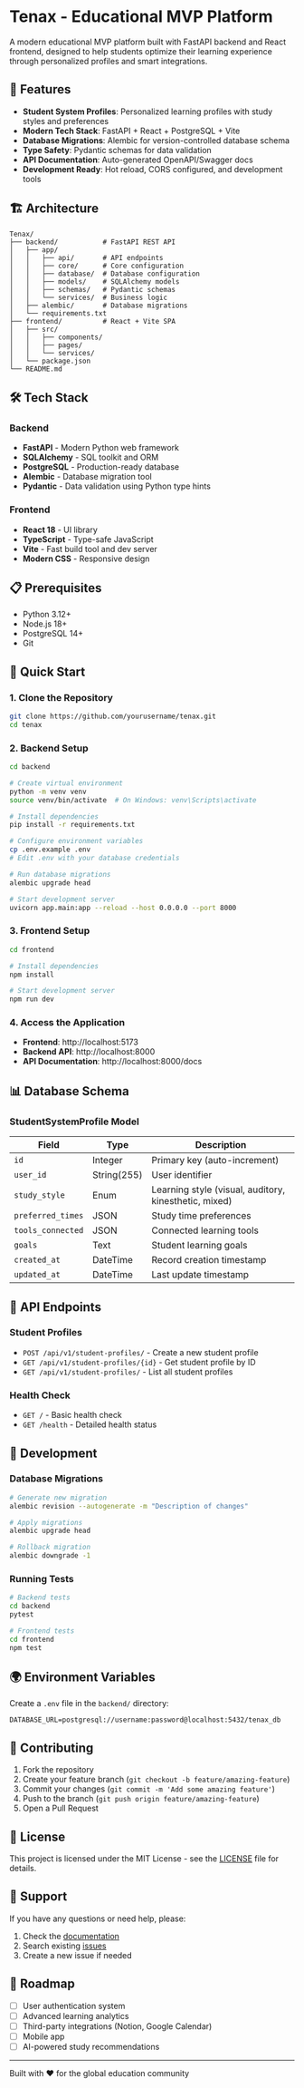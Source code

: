 # Tenax - Educational MVP Platform

A modern educational MVP platform built with FastAPI backend and React frontend, designed to help students optimize their learning experience through personalized profiles and smart integrations.

## 🚀 Features

- **Student System Profiles**: Personalized learning profiles with study styles and preferences
- **Modern Tech Stack**: FastAPI + React + PostgreSQL + Vite
- **Database Migrations**: Alembic for version-controlled database schema
- **Type Safety**: Pydantic schemas for data validation
- **API Documentation**: Auto-generated OpenAPI/Swagger docs
- **Development Ready**: Hot reload, CORS configured, and development tools

## 🏗️ Architecture

```
Tenax/
├── backend/           # FastAPI REST API
│   ├── app/
│   │   ├── api/       # API endpoints
│   │   ├── core/      # Core configuration
│   │   ├── database/  # Database configuration
│   │   ├── models/    # SQLAlchemy models
│   │   ├── schemas/   # Pydantic schemas
│   │   └── services/  # Business logic
│   ├── alembic/       # Database migrations
│   └── requirements.txt
├── frontend/          # React + Vite SPA
│   ├── src/
│   │   ├── components/
│   │   ├── pages/
│   │   └── services/
│   └── package.json
└── README.md
```

## 🛠️ Tech Stack

### Backend
- **FastAPI** - Modern Python web framework
- **SQLAlchemy** - SQL toolkit and ORM
- **PostgreSQL** - Production-ready database
- **Alembic** - Database migration tool
- **Pydantic** - Data validation using Python type hints

### Frontend
- **React 18** - UI library
- **TypeScript** - Type-safe JavaScript
- **Vite** - Fast build tool and dev server
- **Modern CSS** - Responsive design

## 📋 Prerequisites

- Python 3.12+
- Node.js 18+
- PostgreSQL 14+
- Git

## 🚀 Quick Start

### 1. Clone the Repository

```bash
git clone https://github.com/yourusername/tenax.git
cd tenax
```

### 2. Backend Setup

```bash
cd backend

# Create virtual environment
python -m venv venv
source venv/bin/activate  # On Windows: venv\Scripts\activate

# Install dependencies
pip install -r requirements.txt

# Configure environment variables
cp .env.example .env
# Edit .env with your database credentials

# Run database migrations
alembic upgrade head

# Start development server
uvicorn app.main:app --reload --host 0.0.0.0 --port 8000
```

### 3. Frontend Setup

```bash
cd frontend

# Install dependencies
npm install

# Start development server
npm run dev
```

### 4. Access the Application

- **Frontend**: http://localhost:5173
- **Backend API**: http://localhost:8000
- **API Documentation**: http://localhost:8000/docs

## 📊 Database Schema

### StudentSystemProfile Model

| Field | Type | Description |
|-------|------|-------------|
| `id` | Integer | Primary key (auto-increment) |
| `user_id` | String(255) | User identifier |
| `study_style` | Enum | Learning style (visual, auditory, kinesthetic, mixed) |
| `preferred_times` | JSON | Study time preferences |
| `tools_connected` | JSON | Connected learning tools |
| `goals` | Text | Student learning goals |
| `created_at` | DateTime | Record creation timestamp |
| `updated_at` | DateTime | Last update timestamp |

## 🔗 API Endpoints

### Student Profiles

- `POST /api/v1/student-profiles/` - Create a new student profile
- `GET /api/v1/student-profiles/{id}` - Get student profile by ID
- `GET /api/v1/student-profiles/` - List all student profiles

### Health Check

- `GET /` - Basic health check
- `GET /health` - Detailed health status

## 🧪 Development

### Database Migrations

```bash
# Generate new migration
alembic revision --autogenerate -m "Description of changes"

# Apply migrations
alembic upgrade head

# Rollback migration
alembic downgrade -1
```

### Running Tests

```bash
# Backend tests
cd backend
pytest

# Frontend tests
cd frontend
npm test
```

## 🌍 Environment Variables

Create a `.env` file in the `backend/` directory:

```env
DATABASE_URL=postgresql://username:password@localhost:5432/tenax_db
```

## 📝 Contributing

1. Fork the repository
2. Create your feature branch (`git checkout -b feature/amazing-feature`)
3. Commit your changes (`git commit -m 'Add some amazing feature'`)
4. Push to the branch (`git push origin feature/amazing-feature`)
5. Open a Pull Request

## 📄 License

This project is licensed under the MIT License - see the [LICENSE](LICENSE) file for details.

## 🤝 Support

If you have any questions or need help, please:

1. Check the [documentation](docs/)
2. Search existing [issues](https://github.com/yourusername/tenax/issues)
3. Create a new issue if needed

## 🎯 Roadmap

- [ ] User authentication system
- [ ] Advanced learning analytics
- [ ] Third-party integrations (Notion, Google Calendar)
- [ ] Mobile app
- [ ] AI-powered study recommendations

---

Built with ❤️ for the global education community 